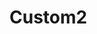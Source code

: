 
# Custom2

<figure><img src="https://d1syadtv5cx0g6.cloudfront.net/blog/3467626378-wrapup-banner-design-2024.jpg" alt=""><figcaption></figcaption></figure>

